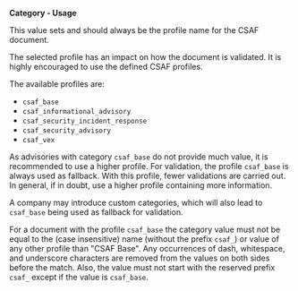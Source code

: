 **Category - Usage**

This value sets and should always be the profile name for the CSAF document.

The selected profile has an impact on how the document is validated.
It is highly encouraged to use the defined CSAF profiles.

The available profiles are:

* `csaf_base`
* `csaf_informational_advisory`
* `csaf_security_incident_response`
* `csaf_security_advisory`
* `csaf_vex`

As advisories with category `csaf_base` do not provide much value, it is recommended to use a higher profile.
For validation, the profile `csaf_base` is always used as fallback. With this profile, fewer validations are carried out.
In general, if in doubt, use a higher profile containing more information.

A company may introduce custom categories, which will also lead to `csaf_base` being used as fallback for validation.

For a document with the profile `csaf_base` the category value must not be equal to the (case insensitive) name (without the prefix `csaf_`) or value of any other profile than "CSAF Base".
Any occurrences of dash, whitespace, and underscore characters are removed from the values on both sides before the match.
Also, the value must not start with the reserved prefix `csaf_` except if the value is `csaf_base`.
